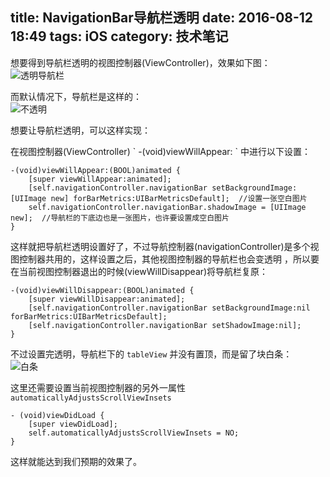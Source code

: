 title:  NavigationBar导航栏透明 
date: 2016-08-12 18:49
tags: iOS
category: 技术笔记
---

想要得到导航栏透明的视图控制器(ViewController)，效果如下图：  
![透明导航栏](http://img.blog.csdn.net/20160812183631732)  
  
  
而默认情况下，导航栏是这样的：  
![不透明](http://img.blog.csdn.net/20160812183714872)  
  
  
想要让导航栏透明，可以这样实现：  
<!--more-->在视图控制器(ViewController) ` -(void)viewWillAppear: ` 中进行以下设置：

    
    
    -(void)viewWillAppear:(BOOL)animated {
        [super viewWillAppear:animated];
        [self.navigationController.navigationBar setBackgroundImage:[UIImage new] forBarMetrics:UIBarMetricsDefault];  //设置一张空白图片
        self.navigationController.navigationBar.shadowImage = [UIImage new];  //导航栏的下底边也是一张图片，也许要设置成空白图片
    }

这样就把导航栏透明设置好了，不过导航控制器(navigationController)是多个视图控制器共用的，这样设置之后，其他视图控制器的导航栏也会变透明
，所以要在当前视图控制器退出的时候(viewWillDisappear)将导航栏复原：

    
    
    -(void)viewWillDisappear:(BOOL)animated {
        [super viewWillDisappear:animated];
        [self.navigationController.navigationBar setBackgroundImage:nil forBarMetrics:UIBarMetricsDefault];
        [self.navigationController.navigationBar setShadowImage:nil];
    }

不过设置完透明，导航栏下的 ` tableView ` 并没有置顶，而是留了块白条：  
![白条](http://img.blog.csdn.net/20160812184734214)  
  
  
这里还需要设置当前视图控制器的另外一属性 ` automaticallyAdjustsScrollViewInsets `

    
    
    - (void)viewDidLoad {
        [super viewDidLoad];
        self.automaticallyAdjustsScrollViewInsets = NO;
    }

这样就能达到我们预期的效果了。

